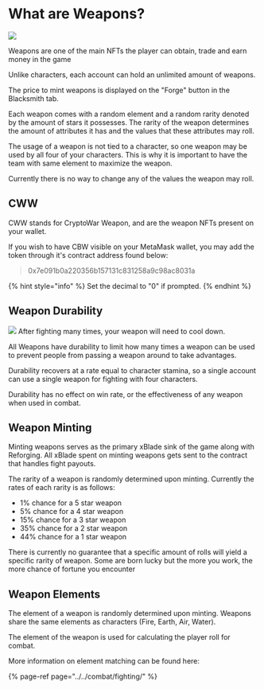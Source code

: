 # What are Weapons?

![](../../.gitbook/assets/weapons.png)

Weapons are one of the main NFTs the player can obtain, trade and earn money in the game 

Unlike characters, each account can hold an unlimited amount of weapons.

The price to mint weapons is displayed on the "Forge" button in the Blacksmith tab.

Each weapon comes with a random element and a random rarity denoted by the amount of stars it possesses. The rarity of the weapon determines the amount of attributes it has and the values that these attributes may roll.

The usage of a weapon is not tied to a character, so one weapon may be used by all four of your characters. This is why it is important to have the team with same element to maximize the weapon.

Currently there is no way to change any of the values the weapon may roll.

## CWW

CWW stands for CryptoWar Weapon, and are the weapon NFTs present on your wallet.

If you wish to have CBW visible on your MetaMask wallet, you may add the token through it's contract address found below:

> 0x7e091b0a220356b157131c831258a9c98ac8031a

{% hint style="info" %}
Set the decimal to "0" if prompted.
{% endhint %}

## Weapon Durability

![](../../.gitbook/assets/weapon-stamina.png)
After fighting many times, your weapon will need to cool down.

All Weapons have durability to limit how many times a weapon can be used to prevent people from passing a weapon around to take advantages.

Durability recovers at a rate equal to character stamina, so a single account can use a single weapon for fighting with four characters.

Durability has no effect on win rate, or the effectiveness of any weapon when used in combat.

## Weapon Minting

Minting weapons serves as the primary xBlade sink of the game along with Reforging. All xBlade spent on minting weapons gets sent to the contract that handles fight payouts.

The rarity of a weapon is randomly determined upon minting. Currently the rates of each rarity is as follows:

* 1% chance for a 5 star weapon
* 5% chance for a 4 star weapon
* 15% chance for a 3 star weapon
* 35% chance for a 2 star weapon
* 44% chance for a 1 star weapon

There is currently no guarantee that a specific amount of rolls will yield a specific rarity of weapon. Some are born lucky but the more you work, the more chance of fortune you encounter

## Weapon Elements

The element of a weapon is randomly determined upon minting. Weapons share the same elements as characters \(Fire, Earth, Air, Water\).

The element of the weapon is used for calculating the player roll for combat.

More information on element matching can be found here:

{% page-ref page="../../combat/fighting/" %}

